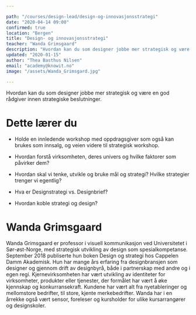 ```yaml
---

path: "/courses/design-lead/design-og-innovasjonsstrategi"
date: "2020-04-14 09:00"
confirmed: true
location: "Bergen"
title: "Design- og innovasjonsstrategi"
teacher: "Wanda Grimsgaard"
description: "Hvordan kan du som designer jobbe mer strategisk og være en god rådgiver innen strategiske beslutninger."
updated: "2020-01-15"
author: "Thea Basthus Nilsen"
email: "academy@knowit.no"
image: "/assets/Wanda_Grimsgard.jpg"

---
```


Hvordan kan du som designer jobbe mer strategisk og være en god rådgiver innen strategiske beslutninger.

# Dette lærer du

-	Holde en innledende workshop med oppdragsgiver som også kan brukes som innsalg, og veien videre til strategisk workshop.

- Hvordan forstå virksomheten, deres univers og hvilke faktorer som påvirker dem?

- Hvordan skal vi tenke, utvikle og bruke mål og strategi? Hvilke strategier trenger vi egentlig?

- Hva er Designstrategi vs. Designbrief?

- Hvordan koble strategi og design?

# Wanda Grimsgaard

Wanda Grimsgaard er professor i visuell kommunikasjon ved Universitetet i Sør-øst-Norge, med strategisk utvikling av design som spesialkompetanse. September 2018 publiserte hun boken Design og strategi hos Cappelen Damm Akademisk. Hun har mange års erfaring fra designbransjen som designer og gjennom drift av designbyrå, både i partnerskap med andre og i egen regi. Kjernevirksomheten har vært utvikling av identiteter for virksomheter, produkter eller tjenester, der formålet har vært å øke kjennskap og konkurransekraft. Kundene har vært alt fra nyetableringer og mellomstore bedrifter, til store, kjente merkebedrifter. Wanda har i en årrekke også vært sensor, foreleser og kursholder for ulike kursarrangører og designskoler.
